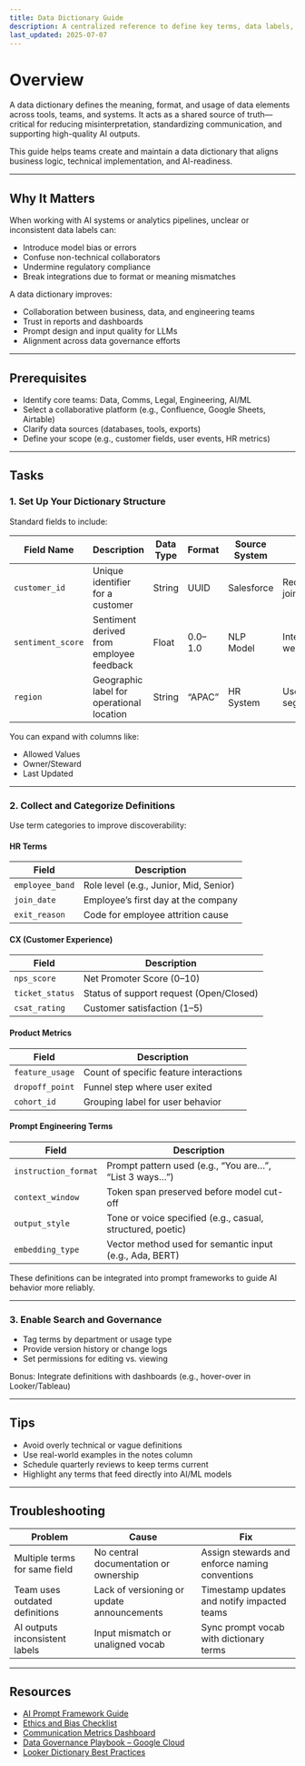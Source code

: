 ```yaml
---
title: Data Dictionary Guide  
description: A centralized reference to define key terms, data labels, and metrics used across AI and data-driven workflows.  
last_updated: 2025-07-07  
---
```


# Overview

A data dictionary defines the meaning, format, and usage of data elements across tools, teams, and systems. It acts as a shared source of truth—critical for reducing misinterpretation, standardizing communication, and supporting high-quality AI outputs.

This guide helps teams create and maintain a data dictionary that aligns business logic, technical implementation, and AI-readiness.

---

## Why It Matters

When working with AI systems or analytics pipelines, unclear or inconsistent data labels can:

- Introduce model bias or errors  
- Confuse non-technical collaborators  
- Undermine regulatory compliance  
- Break integrations due to format or meaning mismatches  

A data dictionary improves:

- Collaboration between business, data, and engineering teams  
- Trust in reports and dashboards  
- Prompt design and input quality for LLMs  
- Alignment across data governance efforts  

---

## Prerequisites

- Identify core teams: Data, Comms, Legal, Engineering, AI/ML  
- Select a collaborative platform (e.g., Confluence, Google Sheets, Airtable)  
- Clarify data sources (databases, tools, exports)  
- Define your scope (e.g., customer fields, user events, HR metrics)

---

## Tasks

### 1. Set Up Your Dictionary Structure

Standard fields to include:

| Field Name        | Description                                 | Data Type | Format     | Source System | Notes                |
|-------------------|---------------------------------------------|-----------|------------|----------------|-----------------------|
| `customer_id`     | Unique identifier for a customer            | String    | UUID        | Salesforce     | Required for joins    |
| `sentiment_score` | Sentiment derived from employee feedback    | Float     | 0.0–1.0     | NLP Model      | Interpreted weekly    |
| `region`          | Geographic label for operational location   | String    | “APAC”      | HR System      | Used in segmentation  |

You can expand with columns like:
- Allowed Values
- Owner/Steward
- Last Updated

---

### 2. Collect and Categorize Definitions

Use term categories to improve discoverability:

#### HR Terms
| Field            | Description                             |
|------------------|------------------------------------------|
| `employee_band`  | Role level (e.g., Junior, Mid, Senior)   |
| `join_date`      | Employee’s first day at the company      |
| `exit_reason`    | Code for employee attrition cause        |

#### CX (Customer Experience)
| Field            | Description                             |
|------------------|------------------------------------------|
| `nps_score`      | Net Promoter Score (0–10)                |
| `ticket_status`  | Status of support request (Open/Closed)  |
| `csat_rating`    | Customer satisfaction (1–5)              |

#### Product Metrics
| Field            | Description                             |
|------------------|------------------------------------------|
| `feature_usage`  | Count of specific feature interactions   |
| `dropoff_point`  | Funnel step where user exited            |
| `cohort_id`      | Grouping label for user behavior         |

#### Prompt Engineering Terms
| Field                | Description                                             |
|----------------------|----------------------------------------------------------|
| `instruction_format` | Prompt pattern used (e.g., “You are…”, “List 3 ways…”)   |
| `context_window`     | Token span preserved before model cut-off                |
| `output_style`       | Tone or voice specified (e.g., casual, structured, poetic) |
| `embedding_type`     | Vector method used for semantic input (e.g., Ada, BERT)  |

These definitions can be integrated into prompt frameworks to guide AI behavior more reliably.

---

### 3. Enable Search and Governance

- Tag terms by department or usage type  
- Provide version history or change logs  
- Set permissions for editing vs. viewing  

Bonus: Integrate definitions with dashboards (e.g., hover-over in Looker/Tableau)

---

## Tips

- Avoid overly technical or vague definitions  
- Use real-world examples in the notes column  
- Schedule quarterly reviews to keep terms current  
- Highlight any terms that feed directly into AI/ML models  

---

## Troubleshooting

| Problem                        | Cause                                      | Fix                                                  |
|--------------------------------|---------------------------------------------|-------------------------------------------------------|
| Multiple terms for same field | No central documentation or ownership      | Assign stewards and enforce naming conventions        |
| Team uses outdated definitions | Lack of versioning or update announcements | Timestamp updates and notify impacted teams           |
| AI outputs inconsistent labels | Input mismatch or unaligned vocab          | Sync prompt vocab with dictionary terms               |

---

## Resources

- [AI Prompt Framework Guide](./prompt-framework-guide.md)  
- [Ethics and Bias Checklist](./ethics-and-bias-checklist.md)  
- [Communication Metrics Dashboard](../01-internal-communications/communication-metrics-dashboard.md)  
- [Data Governance Playbook – Google Cloud](https://cloud.google.com/architecture/framework/data-governance)  
- [Looker Dictionary Best Practices](https://cloud.google.com/looker/docs/field-definitions)
